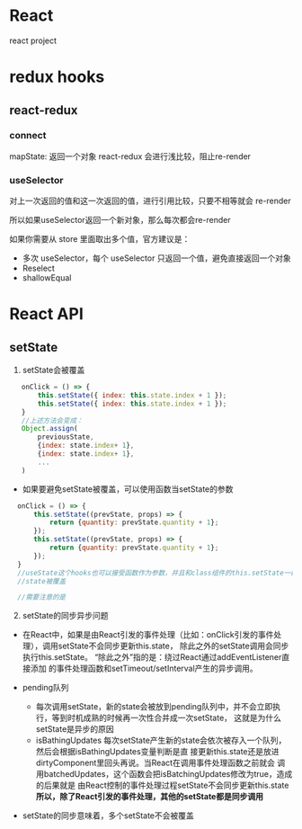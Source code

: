 # React
react project


# redux hooks
## react-redux

### connect
mapState: 返回一个对象 react-redux 会进行浅比较，阻止re-render

### useSelector
对上一次返回的值和这一次返回的值，进行引用比较，只要不相等就会 re-render

所以如果useSelector返回一个新对象，那么每次都会re-render

如果你需要从 store 里面取出多个值，官方建议是：
- 多次 useSelector，每个 useSelector 只返回一个值，避免直接返回一个对象
- Reselect
- shallowEqual


# React API

## setState
1. setState会被覆盖
 ```js
    onClick = () => {
        this.setState({ index: this.state.index + 1 });
        this.setState({ index: this.state.index + 1 });
    }
    //上述方法会变成：
    Object.assign(
        previousState,
        {index: state.index+ 1},
        {index: state.index+ 1},
        ...
    )

 ```
 - 如果要避免setState被覆盖，可以使用函数当setState的参数
  ```js
    onClick = () => {
        this.setState((prevState, props) => {
            return {quantity: prevState.quantity + 1};
        });
        this.setState((prevState, props) => {
            return {quantity: prevState.quantity + 1};
        });
    }
    //useState这个hooks也可以接受函数作为参数，并且和class组件的this.setState一样，可以避免
    //state被覆盖

    //需要注意的是
  ```

2. setState的同步异步问题
 - 在React中，如果是由React引发的事件处理（比如：onClick引发的事件处理），调用setState不会同步更新this.state，
   除此之外的setState调用会同步执行this.setState。 “除此之外”指的是：绕过React通过addEventListener直接添加
   的事件处理函数和setTimeout/setInterval产生的异步调用。

 - pending队列
   - 每次调用setState，新的state会被放到pending队列中，并不会立即执行，等到时机成熟的时候再一次性合并成一次setState，
     这就是为什么setState是异步的原因
   - isBathingUpdates
     每次setState产生新的state会依次被存入一个队列，然后会根据isBathingUpdates变量判断是直
     接更新this.state还是放进dirtyComponent里回头再说。当React在调用事件处理函数之前就会
     调用batchedUpdates，这个函数会把isBatchingUpdates修改为true，造成的后果就是
     由React控制的事件处理过程setState不会同步更新this.state
     **所以，除了React引发的事件处理，其他的setState都是同步调用**

 - setState的同步意味着，多个setState不会被覆盖